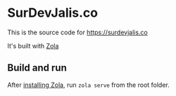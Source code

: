 # SurDevJalis.co

This is the source code for https://surdevjalis.co

It's built with [Zola](https://www.getzola.org/)

## Build and run

After [installing Zola](https://www.getzola.org/documentation/getting-started/installation), run `zola serve` from the root folder.

